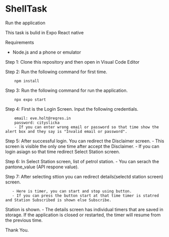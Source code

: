 # ShellTask

Run the application

This task is bulid in Expo React native

Requirements
- Node.js and a phone or emulator

Step 1: Clone this repository and then open in Visual Code Editor

Step 2: Run the following command for first time.

        npm install
        
Step 3: Run the following command for run the application.

        npx expo start
        

Step 4: First is the Login Screen. Input the following credentials.

        email: eve.holt@reqres.in
        password: cityslicka
        - If you can enter wrong email or password so that time show the alert box and they say is "Invalid email or password".
   
Step 5: After successful login. You can redirect the Disclaimer screen.
        - This screen is visible the only one time after accept the Disclaimer.
        - If you can login asiagn so that time redirect Select Station screen.

Step 6: In Select Station screen, list of petrol station.
        - You can serach the pantone_value (API respone value).
        
Step 7: After selecting sttion you can redirect details(selectd station screen) screen.

       - Here is timer, you can start and stop using button.
       - If you can press the button start at that time timer is statred and Station Subscribed is shown else Subscribe.
Station is shown.
       - The details screen has individual timers that are saved in storage. If the application is closed or restarted, the timer will resume from the previous time.

Thank You.
